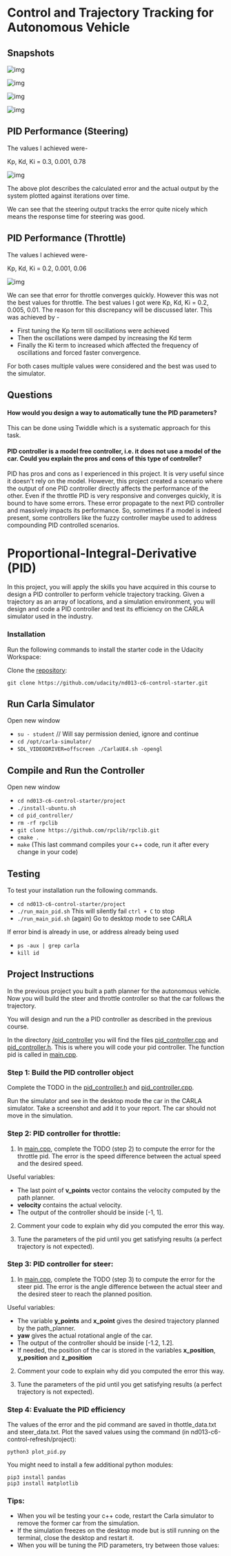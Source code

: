 # Control and Trajectory Tracking for Autonomous Vehicle

## Snapshots

![img](img/1.png)

![img](img/2.png)

![img](img/3.png)

![img](img/4.png)

## PID Performance (Steering)

The values I achieved were-

Kp, Kd, Ki = 0.3, 0.001, 0.78

![img](img/best1.png)

The above plot describes the calculated error and the actual output by the system plotted against iterations over time.

We can see that the steering output tracks the error quite nicely which means the response time for steering was good.

## PID Performance (Throttle)

The values I achieved were-

Kp, Kd, Ki = 0.2, 0.001, 0.06

![img](img/best2.png)

We can see that error for throttle converges quickly. However this was not the best values for throttle. The best values I got were Kp, Kd, Ki = 0.2, 0.005, 0.01. The reason for this discrepancy will be discussed later. This was achieved by -
- First tuning the Kp term till oscillations were achieved
- Then the oscillations were damped by increasing the Kd term
- Finally the Ki term to increased which affected the frequency of oscillations and forced faster convergence.

For both cases multiple values were considered and the best was used to the simulator.

## Questions

#### How would you design a way to automatically tune the PID parameters?

This can be done using Twiddle which is a systematic approach for this task.

####  PID controller is a model free controller, i.e. it does not use a model of the car. Could you explain the pros and cons of this type of controller?

PID has pros and cons as I experienced in this project. It is very useful since it doesn't rely on the model. However, this project created a scenario where the output of one PID controller directly affects the performance of the other. Even if the throttle PID is very responsive and converges quickly, it is bound to have some errors. These error propagate to the next PID controller and massively impacts its performance. So, sometimes if a model is indeed present, some controllers like the fuzzy controller maybe used to address compounding PID controlled scenarios.


# Proportional-Integral-Derivative (PID)

In this project, you will apply the skills you have acquired in this course to design a PID controller to perform vehicle trajectory tracking. Given a trajectory as an array of locations, and a simulation environment, you will design and code a PID controller and test its efficiency on the CARLA simulator used in the industry.


### Installation

Run the following commands to install the starter code in the Udacity Workspace:

Clone the <a href="https://github.com/udacity/nd013-c6-control-starter/tree/master" target="_blank">repository</a>:

`git clone https://github.com/udacity/nd013-c6-control-starter.git`

## Run Carla Simulator

Open new window

* `su - student`
// Will say permission denied, ignore and continue
* `cd /opt/carla-simulator/`
* `SDL_VIDEODRIVER=offscreen ./CarlaUE4.sh -opengl`

## Compile and Run the Controller

Open new window

* `cd nd013-c6-control-starter/project`
* `./install-ubuntu.sh`
* `cd pid_controller/`
* `rm -rf rpclib`
* `git clone https://github.com/rpclib/rpclib.git`
* `cmake .`
* `make` (This last command compiles your c++ code, run it after every change in your code)

## Testing

To test your installation run the following commands.

* `cd nd013-c6-control-starter/project`
* `./run_main_pid.sh`
This will silently fail `ctrl + C` to stop
* `./run_main_pid.sh` (again)
Go to desktop mode to see CARLA

If error bind is already in use, or address already being used

* `ps -aux | grep carla`
* `kill id`


## Project Instructions

In the previous project you built a path planner for the autonomous vehicle. Now you will build the steer and throttle controller so that the car follows the trajectory.

You will design and run the a PID controller as described in the previous course.

In the directory [/pid_controller](https://github.com/udacity/nd013-c6-control-starter/tree/master/project/pid_controller)  you will find the files [pid_controller.cpp](https://github.com/udacity/nd013-c6-control-starter/blob/master/project/pid_controller/pid_controller.cpp)  and [pid_controller.h](https://github.com/udacity/nd013-c6-control-starter/blob/master/project/pid_controller/pid_controller.h). This is where you will code your pid controller.
The function pid is called in [main.cpp](https://github.com/udacity/nd013-c6-control-starter/blob/master/project/pid_controller/main.cpp).

### Step 1: Build the PID controller object
Complete the TODO in the [pid_controller.h](https://github.com/udacity/nd013-c6-control-starter/blob/master/project/pid_controller/pid_controller.h) and [pid_controller.cpp](https://github.com/udacity/nd013-c6-control-starter/blob/master/project/pid_controller/pid_controller.cpp).

Run the simulator and see in the desktop mode the car in the CARLA simulator. Take a screenshot and add it to your report. The car should not move in the simulation.
### Step 2: PID controller for throttle:
1) In [main.cpp](https://github.com/udacity/nd013-c6-control-starter/blob/master/project/pid_controller/main.cpp), complete the TODO (step 2) to compute the error for the throttle pid. The error is the speed difference between the actual speed and the desired speed.

Useful variables:
- The last point of **v_points** vector contains the velocity computed by the path planner.
- **velocity** contains the actual velocity.
- The output of the controller should be inside [-1, 1].

2) Comment your code to explain why did you computed the error this way.

3) Tune the parameters of the pid until you get satisfying results (a perfect trajectory is not expected).

### Step 3: PID controller for steer:
1) In [main.cpp](https://github.com/udacity/nd013-c6-control-starter/blob/master/project/pid_controller/main.cpp), complete the TODO (step 3) to compute the error for the steer pid. The error is the angle difference between the actual steer and the desired steer to reach the planned position.

Useful variables:
- The variable **y_points** and **x_point** gives the desired trajectory planned by the path_planner.
- **yaw** gives the actual rotational angle of the car.
- The output of the controller should be inside [-1.2, 1.2].
- If needed, the position of the car is stored in the variables **x_position**, **y_position** and **z_position**

2) Comment your code to explain why did you computed the error this way.

3) Tune the parameters of the pid until you get satisfying results (a perfect trajectory is not expected).

### Step 4: Evaluate the PID efficiency
The values of the error and the pid command are saved in thottle_data.txt and steer_data.txt.
Plot the saved values using the command (in nd013-c6-control-refresh/project):

```
python3 plot_pid.py
```

You might need to install a few additional python modules:

```
pip3 install pandas
pip3 install matplotlib
```


### Tips:

- When you wil be testing your c++ code, restart the Carla simulator to remove the former car from the simulation.
- If the simulation freezes on the desktop mode but is still running on the terminal, close the desktop and restart it.
- When you will be tuning the PID parameters, try between those values:
